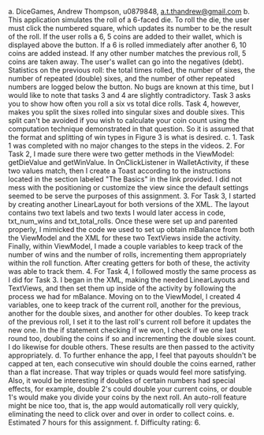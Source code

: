 a. DiceGames, Andrew Thompson, u0879848, a.t.thandrew@gmail.com
b. This application simulates the roll of a 6-faced die. To roll the die, the user must click the
    numbered square, which updates its number to be the result of the roll. If the user rolls a 6,
    5 coins are added to their wallet, which is displayed above the button. If a 6 is rolled
    immediately after another 6, 10 coins are added instead. If any other number matches the
    previous roll, 5 coins are taken away. The user's wallet can go into the negatives (debt).
    Statistics on the previous roll: the total times rolled, the number of sixes, the number of
    repeated (double) sixes, and the number of other repeated numbers are logged below the button.
    No bugs are known at this time, but I would like to note that tasks 3 and 4 are slightly
    contradictory. Task 3 asks you to show how often you roll a six vs total dice rolls. Task 4,
    however, makes you split the sixes rolled into singular sixes and double sixes. This split can't
    be avoided if you wish to calculate your coin count using the computation technique demonstrated
    in that question. So it is assumed that the format and splitting of win types in Figure 3 is
    what is desired.
c.  1.  Task 1 was completed with no major changes to the steps in the videos.
    2.  For Task 2, I made sure there were two getter methods in the ViewModel: getDieValue and
        getWinValue. In OnClickListener in WalletActivity, if these two values match, then I create 
        a Toast according to the instructions located in the section labeled "The Basics" in the 
        link provided. I did not mess with the positioning or customize the view since the default 
        settings seemed to be serve the purposes of this assignment.
    3.  For Task 3, I started by creating another LinearLayout for both versions of the XML. The
        layout contains two text labels and two texts I would later access in code, txt_num_wins and
        txt_total_rolls. Once these were set up and parented properly, I mimicked the code we used
        to set up obtain mBalance from both the ViewModel and the XML for these two TextViews inside
        the activity. Finally, within ViewModel, I made a couple variables to keep track of the
        number of wins and the number of rolls, incrementing them appropriately within the roll
        function. After creating getters for both of these, the activity was able to track them.
    4.  For Task 4, I followed mostly the same process as I did for Task 3. I began in the XML,
        making the needed LinearLayouts and TextViews, and then set them up inside of the activity
        by following the process we had for mBalance. Moving on to the ViewModel, I created 4
        variables, one to keep track of the current roll, another for the previous, another for the
        double sixes, and another for other doubles. To keep track of the previous roll, I set it to
        the last roll's current roll before it updates the new one. In the if statement checking if
        we won, I check if we one last round too, doubling the coins if so and incrementing the
        double sixes count. I do likewise for double others. These results are then passed to the
        activity appropriately.
d.  To further enhance the app, I feel that payouts shouldn't be capped at ten, each consecutive win
    should double the coins earned, rather than a flat increase. That way triples or quads would
    feel more satisfying. Also, it would be interesting if doubles of certain numbers had special
    effects, for example, double 2's could double your current coins, or double 1's would make you
    divide your coins by the next roll. An auto-roll feature might be nice too, that is, the app
    would automatically roll very quickly, eliminating the need to click over and over in order to
    collect coins.
e. Estimated 7 hours for this assignment.
f. Difficulty rating: 6.
        